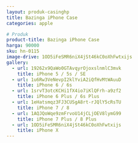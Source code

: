 ```yaml
---
layout: produk-casinghp
title: Bazinga iPhone Case
categories: apple

# Produk
product-title: Bazinga iPhone Case
harga: 90000
sku: hn-0115
image-drive: 1OD5iFeSMR6niX4jSt46kC0oXhFwtxijs
gallery:
  - url: 19262x9QaWo0GTAvqyrOjoxslnmlC3mvk
    title: iPhone 5 / 5s / SE
  - url: 1u6Rw3VeNevpI2klYviA2iQfHvMtWAuuD
    title: iPhone 6 / 6s
  - url: 1srvT3otcKCHi1fX4io7iKlQFrh-a9zf2
    title: iPhone 6 Plus / 6s Plus
  - url: 1eHatsmqz3FJ3CUSgA8rt-rJQlY5cRsTU
    title: iPhone 7 / 8
  - url: 1AQJQoWqe9zmFrvoU14jCLjOEV8lymG99
    title: iPhone 7 Plus / 8 Plus
  - url: 1OD5iFeSMR6niX4jSt46kC0oXhFwtxijs
    title: iPhone X
---
```


